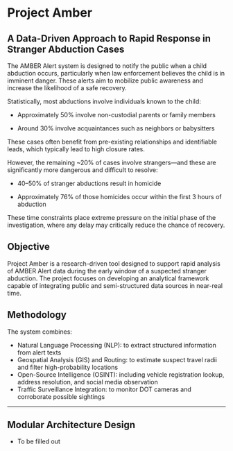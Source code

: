# Project Amber
## A Data-Driven Approach to Rapid Response in Stranger Abduction Cases

The AMBER Alert system is designed to notify the public when a child abduction occurs, particularly when law enforcement believes the child is in imminent danger. These alerts aim to mobilize public awareness and increase the likelihood of a safe recovery.

Statistically, most abductions involve individuals known to the child:

- Approximately 50% involve non-custodial parents or family members

- Around 30% involve acquaintances such as neighbors or babysitters

These cases often benefit from pre-existing relationships and identifiable leads, which typically lead to high closure rates.

However, the remaining ~20% of cases involve strangers—and these are significantly more dangerous and difficult to resolve:

- 40–50% of stranger abductions result in homicide

- Approximately 76% of those homicides occur within the first 3 hours of abduction

These time constraints place extreme pressure on the initial phase of the investigation, where any delay may critically reduce the chance of recovery.

## Objective

Project Amber is a research-driven tool designed to support rapid analysis of AMBER Alert data during the early window of a suspected stranger abduction. The project focuses on developing an analytical framework capable of integrating public and semi-structured data sources in near-real time.

## Methodology

The system combines:

- Natural Language Processing (NLP): to extract structured information from alert texts
- Geospatial Analysis (GIS) and Routing: to estimate suspect travel radii and filter high-probability locations
- Open-Source Intelligence (OSINT): including vehicle registration lookup, address resolution, and social media observation
- Traffic Surveillance Integration: to monitor DOT cameras and corroborate possible sightings

----------------------------------------------------------

## Modular Architecture Design 

- To be filled out



